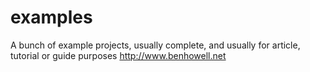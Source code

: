 examples
========
A bunch of example projects, usually complete, and usually for article, tutorial or guide purposes 
http://www.benhowell.net
